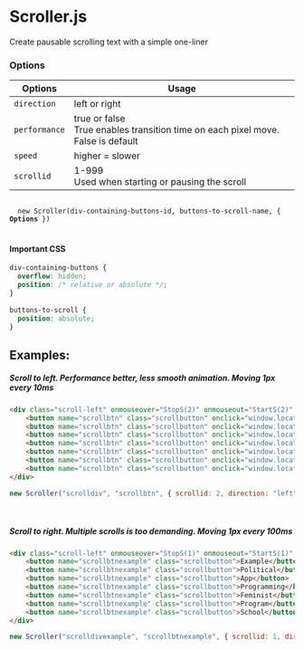 # Scroller.js

Create pausable scrolling text with a simple one-liner

### Options

| Options | Usage |
| --- | --- |
| `direction` | left or right |
| `performance` | true or false <br>True enables transition time on each pixel move. False is default |
| `speed` | higher = slower |
| `scrollid` | 1-999 <br>Used when starting or pausing the scroll |

<code>
  new Scroller(div-containing-buttons-id, buttons-to-scroll-name, { <strong>Options</strong> })
</code><br>

#### Important CSS 

```css
div-containing-buttons {
  overflow: hidden;
  position: /* relative or absolute */;
}
  
buttons-to-scroll {
  position: absolute;
}
```

## Examples:

##### Scroll to left. Performance better, less smooth animation. Moving 1px every 10ms

```html
<div class="scroll-left" onmouseover="StopS(2)" onmouseout="StartS(2)" id="scrolldiv">
    <button name="scrollbtn" class="scrollbutton" onclick="window.location=example.html">Example</button>
    <button name="scrollbtn" class="scrollbutton" onclick="window.location=political.html">Political</button>
    <button name="scrollbtn" class="scrollbutton" onclick="window.location=app.html">App</button>
    <button name="scrollbtn" class="scrollbutton" onclick="window.location=programming.html">Programming</button>
    <button name="scrollbtn" class="scrollbutton" onclick="window.location=feminist.html">Feminist</button>
    <button name="scrollbtn" class="scrollbutton" onclick="window.location=program.html">Program</button>
    <button name="scrollbtn" class="scrollbutton" onclick="window.location=school.html">School</button>
</div>
```
```javascript
new Scroller("scrolldiv", "scrollbtn", { scrollid: 2, direction: "left", speed: 10 });
```
<br>

##### Scroll to right. Multiple scrolls is too demanding. Moving 1px every 100ms

```html
<div class="scroll-left" onmouseover="StopS(1)" onmouseout="StartS(1)" id="scrolldivexample">
    <button name="scrollbtnexample" class="scrollbutton">Example</button>
    <button name="scrollbtnexample" class="scrollbutton">Political</button>
    <button name="scrollbtnexample" class="scrollbutton">App</button>
    <button name="scrollbtnexample" class="scrollbutton">Programming</button>
    <button name="scrollbtnexample" class="scrollbutton">Feminist</button>
    <button name="scrollbtnexample" class="scrollbutton">Program</button>
    <button name="scrollbtnexample" class="scrollbutton">School</button>
</div>
```
```javascript
new Scroller("scrolldivexample", "scrollbtnexample", { scrollid: 1, direction: "right", speed: 100, performance: true });
```

